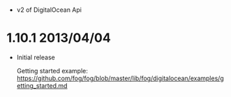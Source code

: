 #

* v2 of DigitalOcean Api

# 1.10.1 2013/04/04

* Initial release

  Getting started example: https://github.com/fog/fog/blob/master/lib/fog/digitalocean/examples/getting_started.md

